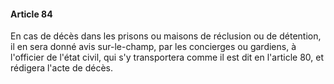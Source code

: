 #### Article 84

En cas de décès dans les prisons ou maisons de réclusion ou de détention, il en sera donné avis sur-le-champ, par les concierges ou gardiens, à l'officier de l'état civil, qui s'y transportera comme il est dit en l'article 80, et rédigera l'acte de décès.

